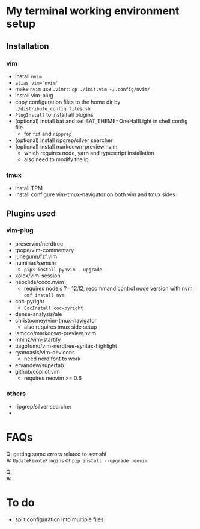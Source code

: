 # My terminal working environment setup

## Installation
### vim
- install `nvim`
- `alias vim='nvim'`
- make `nvim` use `.vimrc`: `cp ./init.vim ~/.config/nvim/`
- install vim-plug
- copy configuration files to the home dir by `./distribute_config_files.sh`
- `PlugInstall` to install all plugins`
- (optional) install bat and set BAT_THEME=OneHalfLight in shell config file 
    - for `fzf` and `ripprep`
- (optional) install ripgrep/silver searcher
- (optional) install markdown-preview.nvim 
    - which requires node, yarn and typescript
  installation 
    - also need to modify the ip
### tmux
- install TPM
- install configure vim-tmux-navigator on both vim and tmux sides

## Plugins used
### vim-plug
- preservim/nerdtree
- tpope/vim-commentary
- junegunn/fzf.vim
- numirias/semshi 
    - `pip3 install pynvim --upgrade`
- xolox/vim-session
- neoclide/coco.nvim 
    - requires nodejs ?= 12.12, recommand control node version
  with nvm: `omf install nvm`
- coc-pyright 
    - `CocInstall coc-pyright`
- dense-analysis/ale 
- christoomey/vim-tmux-navigator 
    - also requires tmux side setup
- iamcco/markdown-preview.nvim
- mhinz/vim-startify
- tiagofumo/vim-nerdtree-syntax-highlight
- ryanoasis/vim-devicons 
    - need nerd font to work
- ervandew/supertab
- github/copilot.vim
    - requires neovim >= 0.6
### others
- ripgrep/silver searcher
- 

# FAQs
Q: getting some errors related to semshi \
A: `UpdateRemotePlugins` or `pip install --upgrade neovim` 

Q:\
A:

# To do
- split configuration into multiple files
